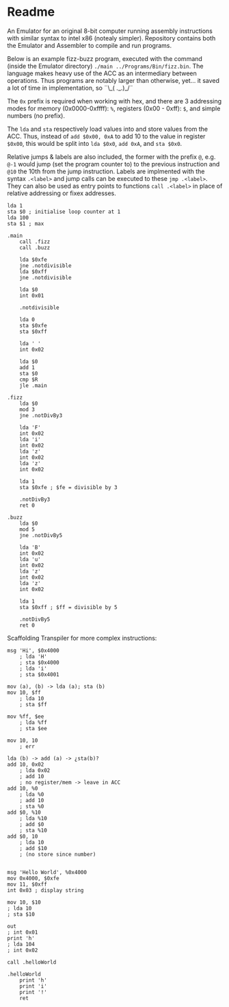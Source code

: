 # Readme
An Emulator for an original 8-bit computer running assembly instructions with similar syntax to intel x86 (notealy simpler). Repository contains both the Emulator and Assembler to compile and run programs. 

Below is an example fizz-buzz program, executed with the command (inside the Emulator directory) `./main ../Programs/Bin/fizz.bin`. The language makes heavy use of the ACC as an intermediary between operations. Thus programs are notably larger than otherwise, yet... it saved a lot of time in implementation, so ¨\\_( .\_.)\_\/¨

The `0x` prefix is required when working with hex, and there are 3 addressing modes for memory (0x0000-0xffff): `%`, registers (0x00 - 0xff): `$`, and simple numbers (no prefix). 

The `lda` and `sta` respectively load values into and store values from the ACC. Thus, instead of `add $0x00, 0xA` to add 10 to the value in register `$0x00`, this would be split into `lda $0x0`, `add 0xA`, and `sta $0x0`.

Relative jumps & labels are also included, the former with the prefix `@`, e.g. `@-1` would jump (set the program counter to) to the previous instruction and `@10` the 10th from the jump instruction. Labels are implmented with the syntax `.<label>` and jump calls can be executed to these `jmp .<label>`. They can also be used as entry points to functions `call .<label>` in place of relative addressing or fixex addresses. 

```assembly
lda 1
sta $0 ; initialise loop counter at 1 
lda 100
sta $1 ; max 

.main
    call .fizz
    call .buzz

    lda $0xfe
    jne .notdivisible
    lda $0xff
    jne .notdivisible

    lda $0
    int 0x01

    .notdivisible

    lda 0
    sta $0xfe
    sta $0xff

    lda ' '
    int 0x02

    lda $0
    add 1
    sta $0
    cmp $R
    jle .main

.fizz 
    lda $0
    mod 3
    jne .notDivBy3

    lda 'F'
    int 0x02
    lda 'i'
    int 0x02
    lda 'z'
    int 0x02
    lda 'z'
    int 0x02

    lda 1
    sta $0xfe ; $fe = divisible by 3

    .notDivBy3
    ret 0

.buzz 
    lda $0
    mod 5
    jne .notDivBy5

    lda 'B'
    int 0x02
    lda 'u'
    int 0x02
    lda 'z'
    int 0x02
    lda 'z'
    int 0x02

    lda 1
    sta $0xff ; $ff = divisible by 5

    .notDivBy5
    ret 0
```

Scaffolding Transpiler for more complex instructions:
```assembly
msg 'Hi', $0x4000
    ; lda 'H'
    ; sta $0x4000
    ; lda 'i'
    ; sta $0x4001

mov (a), (b) -> lda (a); sta (b)
mov 10, $ff
    ; lda 10
    ; sta $ff

mov %ff, $ee
    ; lda %ff
    ; sta $ee

mov 10, 10
    ; err

lda (b) -> add (a) -> ¿sta(b)?
add 10, 0x02
    ; lda 0x02
    ; add 10
    ; no register/mem -> leave in ACC
add 10, %0
    ; lda %0
    ; add 10
    ; sta %0
add $0, %10
    ; lda %10
    ; add $0
    ; sta %10
add $0, 10
    ; lda 10
    ; add $10
    ; (no store since number)


msg 'Hello World', %0x4000
mov 0x4000, $0xfe
mov 11, $0xff
int 0x03 ; display string

mov 10, $10
; lda 10
; sta $10

out
; int 0x01
print 'h'
; lda 104
; int 0x02

call .helloWorld

.helloWorld
    print 'h'
    print 'i'
    print '!'
    ret

```
